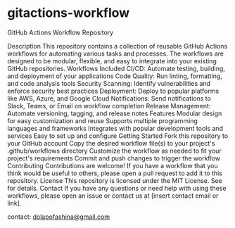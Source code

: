 # gitactions-workflow
GitHub Actions Workflow Repository

Description
This repository contains a collection of reusable GitHub Actions workflows for automating various tasks and processes. The workflows are designed to be modular, flexible, and easy to integrate into your existing GitHub repositories.
Workflows Included
CI/CD: Automate testing, building, and deployment of your applications
Code Quality: Run linting, formatting, and code analysis tools
Security Scanning: Identify vulnerabilities and enforce security best practices
Deployment: Deploy to popular platforms like AWS, Azure, and Google Cloud
Notifications: Send notifications to Slack, Teams, or Email on workflow completion
Release Management: Automate versioning, tagging, and release notes
Features
Modular design for easy customization and reuse
Supports multiple programming languages and frameworks
Integrates with popular development tools and services
Easy to set up and configure
Getting Started
Fork this repository to your GitHub account
Copy the desired workflow file(s) to your project's .github/workflows directory
Customize the workflow as needed to fit your project's requirements
Commit and push changes to trigger the workflow
Contributing
Contributions are welcome! If you have a workflow that you think would be useful to others, please open a pull request to add it to this repository.
License
This repository is licensed under the MIT License. See  for details.
Contact
If you have any questions or need help with using these workflows, please open an issue or contact us at [insert contact email or link].

contact: dolapofashina@gmail.com